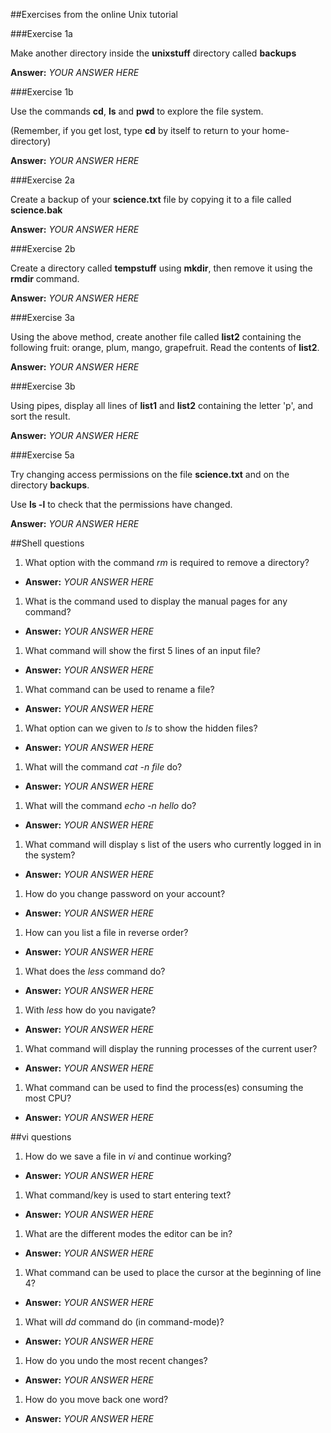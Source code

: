 ##Exercises from the online Unix tutorial

###Exercise 1a

Make another directory inside the **unixstuff** directory called **backups**

**Answer:** *YOUR ANSWER HERE*

###Exercise 1b

Use the commands **cd**, **ls** and **pwd** to explore the file system.

(Remember, if you get lost, type **cd** by itself to return to your home-directory)

**Answer:** *YOUR ANSWER HERE*

###Exercise 2a

Create a backup of your **science.txt** file by copying it to a file called **science.bak**

**Answer:** *YOUR ANSWER HERE*

###Exercise 2b

Create a directory called **tempstuff** using **mkdir**, then remove it using the **rmdir** command.

**Answer:** *YOUR ANSWER HERE*

###Exercise 3a

Using the above method, create another file called **list2** containing the following fruit: orange, plum, mango, grapefruit. Read the contents of **list2**.

**Answer:** *YOUR ANSWER HERE*

###Exercise 3b

Using pipes, display all lines of **list1** and **list2** containing the letter 'p', and sort the result.

**Answer:** *YOUR ANSWER HERE*

###Exercise 5a

Try changing access permissions on the file **science.txt** and on the directory **backups**.

Use **ls -l** to check that the permissions have changed.

**Answer:** *YOUR ANSWER HERE*

##Shell questions

1. What option with the command *rm* is required to remove a directory?
  - **Answer:** *YOUR ANSWER HERE*
1. What is the command used to display the manual pages for any command?
  - **Answer:** *YOUR ANSWER HERE*
1. What command will show the first 5 lines of an input file?
  - **Answer:** *YOUR ANSWER HERE*
1. What command can be used to rename a file?
  - **Answer:** *YOUR ANSWER HERE*
1. What option can we given to *ls* to show the hidden files?
  - **Answer:** *YOUR ANSWER HERE*
1. What will the command *cat -n file* do?
  - **Answer:** *YOUR ANSWER HERE*
1. What will the command *echo -n hello* do?
  - **Answer:** *YOUR ANSWER HERE*
1. What command will display s list of the users who currently logged in in the system?
  - **Answer:** *YOUR ANSWER HERE*
1. How do you change password on your account?
  - **Answer:** *YOUR ANSWER HERE*
1. How can you list a file in reverse order?
  - **Answer:** *YOUR ANSWER HERE*
1. What does the *less* command do?
  - **Answer:** *YOUR ANSWER HERE*
1. With *less* how do you navigate?
  - **Answer:** *YOUR ANSWER HERE*
1. What command will display the running processes of the current user?
  - **Answer:** *YOUR ANSWER HERE*
1. What command can be used to find the process(es) consuming the most CPU?
  - **Answer:** *YOUR ANSWER HERE*


##vi questions
1. How do we save a file in *vi* and continue working?
  - **Answer:** *YOUR ANSWER HERE*
1. What command/key is used to start entering text?
  - **Answer:** *YOUR ANSWER HERE*
1. What are the different modes the editor can be in?
  - **Answer:** *YOUR ANSWER HERE*
1. What command can be used to place the cursor at the beginning of line 4?
  - **Answer:** *YOUR ANSWER HERE*
1. What will *dd* command do (in command-mode)?
  - **Answer:** *YOUR ANSWER HERE*
1. How do you undo the most recent changes?
  - **Answer:** *YOUR ANSWER HERE*
1. How do you move back one word?
  - **Answer:** *YOUR ANSWER HERE*

